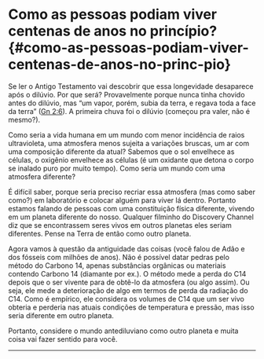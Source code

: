 # Como as pessoas podiam viver centenas de anos no princípio? {#como-as-pessoas-podiam-viver-centenas-de-anos-no-princ-pio}

Se ler o Antigo Testamento vai descobrir que essa longevidade desaparece após o dilúvio. Por que será? Provavelmente porque nunca tinha chovido antes do dilúvio, mas “um vapor, porém, subia da terra, e regava toda a face da terra” ([Gn 2:6](http://bibliaonline.com.br/acf/gn/2/6)). A primeira chuva foi o dilúvio (começou pra valer, não é mesmo?).

Como seria a vida humana em um mundo com menor incidência de raios ultravioleta, uma atmosfera menos sujeita a variações bruscas, um ar com uma composição diferente da atual? Sabemos que o sol envelhece as células, o oxigênio envelhece as células (é um oxidante que detona o corpo se inalado puro por muito tempo). Como seria um mundo com uma atmosfera diferente?

É difícil saber, porque seria preciso recriar essa atmosfera (mas como saber como?) em laboratório e colocar alguém para viver lá dentro. Portanto estamos falando de pessoas com uma constituição física diferente, vivendo em um planeta diferente do nosso. Qualquer filminho do Discovery Channel diz que se encontrassem seres vivos em outros planetas eles seriam diferentes. Pense na Terra de então como outro planeta.

Agora vamos à questão da antiguidade das coisas (você falou de Adão e dos fósseis com milhões de anos). Não é possível datar pedras pelo método do Carbono 14, apenas substâncias orgânicas ou materiais contendo Carbono 14 (diamante por ex.). O método mede a perda do C14 depois que o ser vivente para de obtê-lo da atmosfera (ou algo assim). Ou seja, ele mede a deterioração de algo em termos de perda da radiação do C14\. Como é empírico, ele considera os volumes de C14 que um ser vivo obteria e perderia nas atuais condições de temperatura e pressão, mas isso seria diferente em outro planeta.

Portanto, considere o mundo antediluviano como outro planeta e muita coisa vai fazer sentido para você.

*****